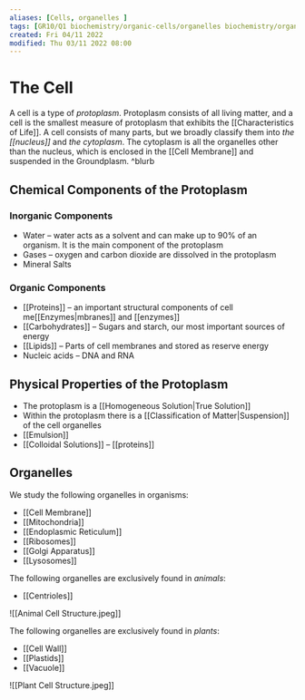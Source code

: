 ```yaml
---
aliases: [Cells, organelles ]
tags: [GR10/Q1 biochemistry/organic-cells/organelles biochemistry/organic-cells/plant-cells biochemistry/organic-cells/animal-cells biochemistry/organic-cells/organelles ]
created: Fri 04/11 2022
modified: Thu 03/11 2022 08:00
---
```

# The Cell
A cell is a type of *protoplasm*. Protoplasm consists of all living matter, and a cell is the smallest measure of protoplasm that exhibits the [[Characteristics of Life]]. A cell consists of many parts, but we broadly classify them into *the [[nucleus]]* and *the cytoplasm*. The cytoplasm is all the organelles other than the nucleus, which is enclosed in the [[Cell Membrane]] and suspended in the Groundplasm. ^blurb

## Chemical Components of the Protoplasm
### Inorganic Components
- Water – water acts as a solvent and can make up to 90% of an organism. It is the main component of the protoplasm
- Gases – oxygen and carbon dioxide are dissolved in the protoplasm
- Mineral Salts

### Organic Components
- [[Proteins]] – an important structural components of cell me[[Enzymes|mbranes]] and [[enzymes]]
- [[Carbohydrates]] – Sugars and starch, our most important sources of energy
- [[Lipids]] – Parts of cell membranes and stored as reserve energy
- Nucleic acids – DNA and RNA

## Physical Properties of the Protoplasm
- The protoplasm is a [[Homogeneous Solution|True Solution]] 
- Within the protoplasm there is a [[Classification of Matter|Suspension]] of the cell organelles
- [[Emulsion]]
- [[Colloidal Solutions]] – [[proteins]]

## Organelles
We study the following organelles in organisms:
- [[Cell Membrane]]
- [[Mitochondria]]
- [[Endoplasmic Reticulum]]
- [[Ribosomes]]
- [[Golgi Apparatus]]
- [[Lysosomes]]

The following organelles are exclusively found in *animals*:
- [[Centrioles]]

![[Animal Cell Structure.jpeg]]

The following organelles are exclusively found in *plants*:
- [[Cell Wall]]
- [[Plastids]]
- [[Vacuole]]

![[Plant Cell Structure.jpeg]]